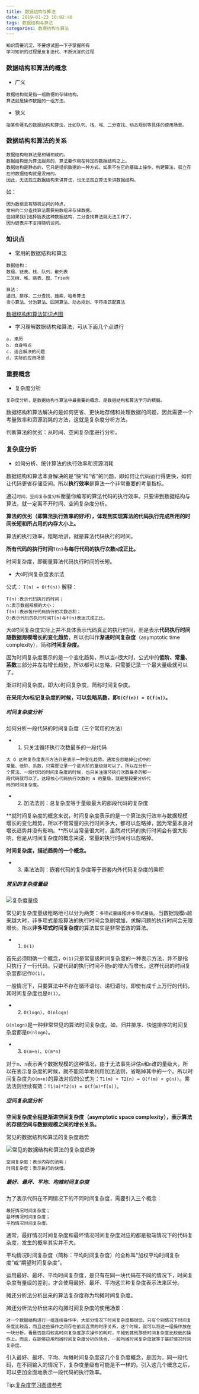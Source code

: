 ```yaml
---
title: 数据结构与算法
date: 2019-01-23 10:02:48
tags: 数据结构与算法
categories: 数据结构与算法
---
```


```
知识需要沉淀，不要想试图一下子掌握所有
学习知识的过程是反复迭代、不断沉淀的过程
```

### 数据结构和算法的概念

* 广义

```
数据结构就是指一组数据的存储结构。
算法就是操作数据的一组方法。
```

* 狭义

```
指某些著名的数据结构和算法，比如队列、栈、堆、二分查找、动态规划等具体的使用场景。
```

### 数据结构和算法的关系

```
数据结构和算法是相辅相成的。
数据结构是为算法服务的，算法要作用在特定的数据结构之上。
数据结构是静态的，它只是组织数据的一种方式。如果不在它的基础上操作、构建算法，孤立存在的数据结构就是没用的。
因此，无法孤立数据结构来讲算法，也无法孤立算法来讲数据结构。
```

如：

```
因为数组具有随机访问的特点，
常用的二分查找算法需要用数组来存储数据。
但如果我们选择链表这种数据结构，二分查找算法就无法工作了，
因为链表并不支持随机访问。
```

### 知识点

* 常用的数据结构和算法

```
数据结构：
数组、链表、栈、队列、散列表
二叉树、堆、跳表、图、Trie树

算法：
递归、排序、二分查找、搜索、哈希算法
贪心算法、分治算法、回溯算法、动态规划、字符串匹配算法
```

[数据结构和算法知识点图](https://88benxiaoyang.github.io/2019/01/23/数据结构与算法图表（一）/)

* 学习理解数据结构和算法，可从下面几个点进行

```
a. 来历
b. 自身特点
c. 适合解决的问题
d. 实际的应用场景
```

### 重要概念

* 复杂度分析

```
复杂度分析，是数据结构与算法中最重要的概念，是数据结构和算法学习的精髓。
```

数据结构和算法解决的是如何更省、更快地存储和处理数据的问题，因此需要一个考量效率和资源消耗的方法，这就是复杂度分析方法。

判断算法的优劣：从时间、空间复杂度进行分析。

### 复杂度分析

* 如何分析、统计算法的执行效率和资源消耗

数据结构和算法本身解决的是“快”和“省”的问题，即如何让代码运行得更快，如何让代码更省存储空间。所以**执行效率**是算法一个非常重要的考量指标。

通过`时间、空间复杂度分析`衡量你编写的算法代码的执行效率。只要讲到数据结构与算法，就一定离不开时间、空间复杂度分析。

**算法的优劣（即算法执行效率的好坏），体现到实现算法的代码执行完成所用的时间长短和所占用的内存大小上。**

算法的执行效率，粗略地讲，就是算法代码执行的时间。

**所有代码的执行时间`T(n)`与每行代码的执行次数`n`成正比。**

时间复杂度，即衡量算法代码执行时间的长短。

* 大`O`时间复杂度表示法

公式： `T(n) = O(f(n))`
解释： 

```
T(n):表示代码执行的时间；
n:表示数据规模的大小；
f(n):表示每行代码执行的次数总和；
O:表示代码的执行时间T(n)与f(n)表达式成正比。
```

大`O`时间复杂度实际上并不具体表示代码真正的执行时间，而是表示**代码执行时间随数据规模增长的变化趋势**，所以也叫作**渐进时间复杂度**（asymptotic time complexity），简称**时间复杂度。**

因为时间复杂度表示的是一个变化趋势，所以当`n`很大时，公式中的**低阶、常量、系数**三部分并左右增长趋势，所以都可以忽略，只需要记录一个最大量级就可以了。

渐进时间复杂度，即大`O`时间复杂度，简称时间复杂度。

**在采用大`O`标记复杂度的时候，可以忽略系数，即`O(Cf(n)) = O(f(n))`。**

##### 时间复杂度分析

如何分析一段代码的时间复杂度（三个常用的方法）

* 1. 只关注循环执行次数最多的一段代码

```
大 O 这种复杂度表示方法只是表示一种变化趋势。通常会忽略掉公式中的
常量、低阶、系数，只需要记录一个最大阶的量级就可以了。所以在分析一
个算法、一段代码的时间复杂度的时候，也只关注循环执行次数最多的那一
段代码就可以了。这段核心代码执行次数的 n 的量级，就是整段要分析代
码的时间复杂度。
```

* 2. 加法法则：总复杂度等于量级最大的那段代码的复杂度

**就时间复杂度的概念来说，时间复杂度表示的是一个算法执行效率与数据规模增长的变化趋势，所以不管常量的执行时间多大，都可以忽略掉，因为常量本身对增长趋势并没有影响。**所以当常量很大时，虽然对代码的执行时间会有很大影响，但是从时间复杂度的概念来说，常量的执行时间可以忽略掉。

**时间复杂度，描述趋势的一个概念。**

* 3. 乘法法则：嵌套代码的复杂度等于嵌套内外代码复杂度的乘积

##### 常见的复杂度量级

![复杂度量级](数据结构与算法/复杂度量级.jpg)

常见的复杂度量级粗略地可以分为两类：`多项式量级`和`非多项式量级`。当数据规模`n`越来越大时，非多项式量级算法的执行时间会急剧增加，求解问题的执行时间会无限增长。所以**非多项式时间复杂度**的算法其实是非常低效的算法。

* 1. `O(1)`

首先必须明确一个概念，`O(1)`只是常量级时间复杂度的一种表示方法，并不是指只执行了一行代码。只要代码的执行时间不随`n`的增大而增长，这样代码的时间复杂度都记作`O(1)`。

一般情况下，只要算法中不存在循环语句、递归语句，即使有成千上万行的代码，其时间复杂度也是`O(1)`。

* 2. `O(logn)`、`O(nlogn)`

`O(nlogn)`是一种非常常见的算法时间复杂度。如，归并排序、快速排序的时间复杂度都是`O(nlogn)`。

* 3. `O(m+n)`、`O(m*n)`

对于`m`、`n`表示两个数据规模的这种情况，由于无法事先评估`m`和`n`谁的量级大，所以在表示复杂度的时候，就不能简单地利用加法法则，省略掉其中的一个。所以时间复杂度为`O(m+n)`的算法对应的公式为：`T1(m) + T2(n) = O(f(m) + g(n))`。乘法法则继续有效：`T1(m)*T2(n) = O(f(m)*f(n))`。

##### 空间复杂度分析

**空间复杂度全程是渐进空间复杂度（asymptotic space complexity），表示算法的存储空间与数据规模之间的增长关系。**

常见的数据结构和算法的复杂度趋势

![常见的数据结构和算法的复杂度趋势](数据结构与算法/常见的数据结构和算法的复杂度趋势.jpg)

```
空间复杂度：表示内存的消耗；
时间复杂度：表示执行的快慢。
```

##### 最好、最坏、平均、均摊时间复杂度

为了表示代码在不同情况下的不同时间复杂度，需要引入三个概念：

```
最好情况时间复杂度；
最坏情况时间复杂度；
平均情况时间复杂度。
```

通常，最好情况时间复杂度和最坏情况时间复杂度对应的都是极端情况下的代码复杂度，发生的概率其实并不大。

平均情况时间复杂度（简称：平均时间复杂度）的全称叫“加权平均时间复杂度”或“期望时间复杂度”。

运用最好、最坏、平均时间复杂度，是只有在同一块代码在不同的情况下，时间复杂度有量级的差别，才会使用最好、最坏、平均这三种复杂度表示法来区分。

摊还分析法分析出来的算法复杂度称为均摊时间复杂度。

摊还分析法分析出来的均摊时间复杂度的使用场景：

```
对一个数据结构进行一组连续操作中，大部分情况下时间复杂度都很低，只有个别情况下时间复杂度比较高，而且这些操作之间存在前后连贯的时序关系，这个时候，就可以将这一组操作放在一块分析，看是否能将较高时间复杂度那次操作的耗时，平摊到其他那些时间复杂度比较低的操作上。而且，在能够应用均摊时间复杂度分析的场合，一般均摊时间复杂度就等于最好情况时间复杂度。
```

引入最好、最坏、平均、均摊时间复杂度这几个复杂度概念，是因为，同一段代码，在不同输入的情况下，复杂度量级有可能是不一样的。引入这几个概念之后，可以更加全面地表示一段代码的执行效率。

Tip:[复杂度学习图谱参考](https://share.weiyun.com/5D2VFqS)